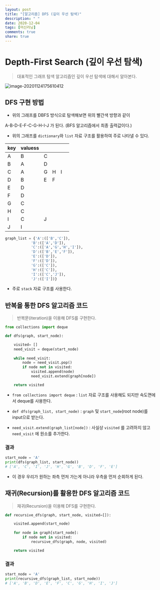 ```yaml
---
layout: post
title: "[알고리즘] DFS (깊이 우선 탐색)"
description: " "
date: 2020-12-04
tags: [머신러닝]
comments: true
share: true
---
```


# Depth-First Search (깊이 우선 탐색)

> 대표적인 그래프 탐색 알고리즘인 깊이 우선 탐색에 대해서 알아본다.

![image-20201124175610412](markdown-images/image-20201124175610412.png)



## DFS 구현 방법

* 위의 그래프를 DBFS 방식으로 탐색해보면 위의 빨간색 방향과 같이

A-B-D-E-F-C-G-H-I-J 가 된다. (BFS 알고리즘에서 최종 출력값이다.)

*  위의 그래프를 `dictionary`와 `list` 자료 구조를 활용하여 주로 나타낼 수 있다.

| key  | valuess |      |      |      |      |
| ---- | ------- | ---- | ---- | ---- | ---- |
| A    | B       | C    |      |      |      |
| B    | A       | D    |      |      |      |
| C    | A       | G    | H    | I    |      |
| D    | B       | E    | F    |      |      |
| E    | D       |      |      |      |      |
| F    | D       |      |      |      |      |
| G    | C       |      |      |      |      |
| H    | C       |      |      |      |      |
| I    | C       | J    |      |      |      |
| J    | I       |      |      |      |      |

  ```python
graph_list = {'A':(['B','C']),
              'B':(['A','D']),
              'C':(['A','G','H','I']),
              'D':(['B','E','F']),
              'E':(['D']),
              'F':(['D']),
              'G':(['C']),
              'H':(['C']),
              'I':(['C','J']),
              'J':(['I'])}
  ```

* 주로 `stack` 자료 구조를 사용한다.





## 반복을 통한 DFS 알고리즘 코드

> 반복문(iteration)을 이용해 DFS를 구현한다.

```python
from collections import deque 

def dfs(graph, start_node):

    visited= []
	need_visit = deque(start_node)
   
    while need_visit:
        node = need_visit.pop()
        if node not in visited:
            visited.append(node)
            need_visit.extend(graph[node])

    return visited 
```

* `from collections import deque` : `list` 자료 구조를 사용해도 되지만 속도면에서 deque를 사용한다.

* `def dfs(graph_list, start_node)`  : `graph` 및 `start_node`(root node)를 input으로 받는다.
* `need_visit.extend(graph_list[node])` : 사실상 `visited` 를 고려하지 않고 `need_visit` 에 원소를 추가한다.



### 결과

```python
start_node = 'A'
print(dfs(graph_list, start_node))
# ['A', 'C', 'I', 'J', 'H', 'G', 'B', 'D', 'F', 'E']
```

* 이 경우 우리가 원하는 좌측 먼저 가는게 아니라 우측을 먼저 순회하게 된다.



## 재귀(Recursion)를 활용한 DFS 알고리즘 코드

> 재귀(Recursion)을 이용해 DFS를 구현한다.

```python
def recursive_dfs(graph, start_node, visited=[]):

    visited.append(start_node)
	
    for node in graph[start_node]:
    	if node not in visited:
            recursive_dfs(graph, node, visited)

    return visited
```

### 결과

```python
start_node = 'A'
print(recursive_dfs(graph_list, start_node))
# ['A', 'B', 'D', 'E', 'F', 'C', 'G', 'H', 'I', 'J']
```

